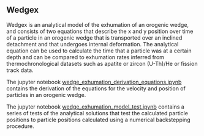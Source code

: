 ## Wedgex

Wedgex is an analytical model of the exhumation of an orogenic wedge, and consists of two equations that describe the x and y position over time of a particle in an orogenic wedge that is transported over an inclined detachment and that undergoes internal deformation. The analytical equation can be used to calculate the time that a particle was at a certain depth and can be compared to exhumation rates inferred from thermochronological datasets such as apatite or zircon (U-Th)/He or fission track data.

The jupyter notebook [wedge_exhumation_derivation_equations.ipynb](wedge_exhumation_derivation_equations.ipynb) contains the derivation of the equations for the velocity and position of particles in an orogenic wedge.

The jupyter notebook [wedge_exhumation_model_test.ipynb](wedge_exhumation_model_test.ipynb) contains a series of tests of the analytical solutions that test the calculated particle positions to particle positions calculated using a numerical backstepping procedure. 



